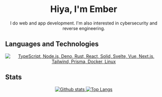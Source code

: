 <h1 align="center">Hiya, I'm Ember</h1>
<p align="center">I do web and app development. I'm also interested in cybersecurity and reverse engineering.</p>

## Languages and Technologies ##
<p align="center">
  <a href="#">
    <img src="https://skillicons.dev/icons?i=rust,ts,nextjs,react,express,nodejs,tailwind,vue,solidjs,svelte,prisma,actix,haskell,cpp,docker,linux" alt="TypeScript, Node.js, Deno, Rust, React, Solid, Svelte, Vue, Next.js, Tailwind, Prisma, Docker, Linux" />
  </a>
</p>

## Stats ##
<p align="center"><a href="#">
    <img src="https://github-readme-stats.vercel.app/api?username=EmberHext&theme=aura_dark&show_icons=true&hide_rank=true&custom_title=Stats&count_private=true&hide_border=true&hide=issues&line_height=24&bg_color=0d1117" alt="Github stats" />
    <img src="https://github-readme-stats.vercel.app/api/top-langs/?username=EmberHext&layout=compact&theme=aura_dark&count_private=true&hide_border=true&bg_color=0d1117" alt="Top Langs">
</a></p>
